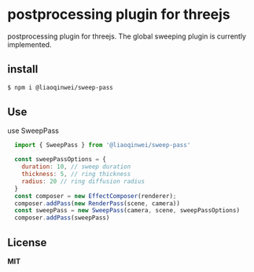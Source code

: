 # postprocessing plugin for threejs

postprocessing plugin for threejs. The global sweeping plugin is currently implemented.

## install

```bash
$ npm i @liaoqinwei/sweep-pass 
```

## Use

use SweepPass

```javascript
  import { SweepPass } from '@liaoqinwei/sweep-pass'

  const sweepPassOptions = {
    duration: 10, // sweep duration
    thickness: 5, // ring thickness
    radius: 20 // ring diffusion radius
  }
  const composer = new EffectComposer(renderer);
  composer.addPass(new RenderPass(scene, camera))
  const sweepPass = new SweepPass(camera, scene, sweepPassOptions)
  composer.addPass(sweepPass)
```

## License
**MIT**